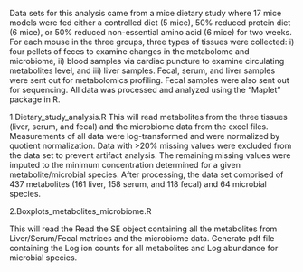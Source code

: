 Data sets for this analysis came from a mice dietary study where 17 mice models were fed either a controlled diet (5 mice), 50% reduced protein diet (6 mice), or 50% reduced non-essential amino acid (6 mice) for two weeks. For each mouse in the three groups, three types of tissues were collected: i) four pellets of feces to examine changes 
in the metabolome and microbiome, ii) blood samples via cardiac puncture to examine circulating metabolites level, and iii) liver samples. Fecal, serum, and liver samples were sent out for metabolomics profiling. Fecal samples were also sent out for sequencing. All data was processed and analyzed using the “Maplet” package in R.

1.Dietary_study_analysis.R
  This will read metabolites from the three tissues (liver, serum, and fecal) and the microbiome data from the excel files. Measurements of all data were log-transformed and were normalized by quotient normalization.  Data with >20% missing values were excluded from the data set to prevent artifact analysis. 
  The remaining missing values were imputed to the minimum concentration determined for a given metabolite/microbial species. After processing, the data set comprised of 437 metabolites (161 liver, 158 serum, and 118 fecal) and 64 microbial species. 

2.Boxplots_metabolites_microbiome.R

  This will read the Read the SE object containing all the metabolites from Liver/Serum/Fecal matrices and the microbiome data. Generate pdf file containing the Log ion counts for all metabolites and Log abundance for microbial species.
